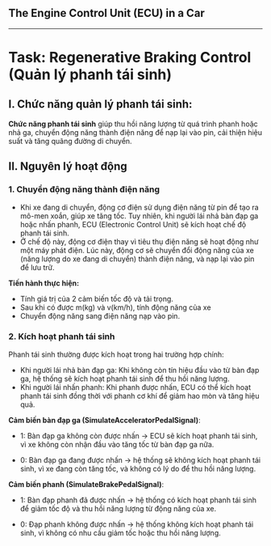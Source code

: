 ## The Engine Control Unit (ECU) in a Car
---
# Task: Regenerative Braking Control (Quản lý phanh tái sinh)

## I. Chức năng quản lý phanh tái sinh:
  **Chức năng phanh tái sinh** giúp thu hồi năng lượng từ quá trình phanh hoặc nhả ga, chuyển động năng thành điện năng để nạp lại vào pin, cải thiện hiệu suất và tăng quãng đường di chuyển.

## II. Nguyên lý hoạt động
### 1. Chuyển động năng thành điện năng
- Khi xe đang di chuyển, động cơ điện sử dụng điện năng từ pin để tạo ra mô-men xoắn, giúp xe tăng tốc. Tuy nhiên, khi người lái nhả bàn đạp ga hoặc nhấn phanh, ECU (Electronic Control Unit) sẽ kích hoạt chế độ phanh tái sinh.
- Ở chế độ này, động cơ điện thay vì tiêu thụ điện năng sẽ hoạt động như một máy phát điện. Lúc này, động cơ sẽ chuyển đổi động năng của xe (năng lượng do xe đang di chuyển) thành điện năng, và nạp lại vào pin để lưu trữ.

**Tiến hành thực hiện:**
- Tính giá trị của 2 cảm biến tốc độ và tải trọng.
- Sau khi có được m(kg) và v(km/h), tính động năng của xe
- Chuyển động năng sang điện năng nạp vào pin. 

### 2. Kích hoạt phanh tái sinh
Phanh tái sinh thường được kích hoạt trong hai trường hợp chính:
- Khi người lái nhả bàn đạp ga: Khi không còn tín hiệu đầu vào từ bàn đạp ga, hệ thống sẽ kích hoạt phanh tái sinh để thu hồi năng lượng.
- Khi người lái nhấn phanh: Khi phanh được nhấn, ECU có thể kích hoạt phanh tái sinh đồng thời với phanh cơ khí để giảm hao mòn và tăng hiệu quả.

**Cảm biến bàn đạp ga (SimulateAcceleratorPedalSignal)**:
- 1: Bàn đạp ga không còn được nhấn -> ECU sẽ kích hoạt phanh tái sinh, vì xe không còn nhận đầu vào tăng tốc từ bàn đạp ga nữa.

- 0: Bàn đạp ga đang được nhấn -> hệ thống sẽ không kích hoạt phanh tái sinh, vì xe đang còn tăng tốc, và không có lý do để thu hồi năng lượng.
  
**Cảm biến phanh (SimulateBrakePedalSignal)**:
- 1: Bàn đạp phanh đã được nhấn -> hệ thống có kích hoạt phanh tái sinh để giảm tốc độ và thu hồi năng lượng từ động năng của xe.

- 0: Đạp phanh không được nhấn -> hệ thống không kích hoạt phanh tái sinh, vì không có nhu cầu giảm tốc hoặc thu hồi năng lượng.
